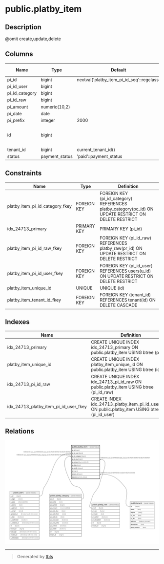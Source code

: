 # public.platby_item

## Description

@omit create,update,delete

## Columns

| Name | Type | Default | Nullable | Extra Definition | Children | Parents | Comment |
| ---- | ---- | ------- | -------- | ---------------- | -------- | ------- | ------- |
| pi_id | bigint | nextval('platby_item_pi_id_seq'::regclass) | false |  |  |  |  |
| pi_id_user | bigint |  | true |  |  | [public.users](public.users.md) |  |
| pi_id_category | bigint |  | false |  |  | [public.platby_category](public.platby_category.md) |  |
| pi_id_raw | bigint |  | true |  |  | [public.platby_raw](public.platby_raw.md) |  |
| pi_amount | numeric(10,2) |  | false |  |  |  |  |
| pi_date | date |  | false |  |  |  |  |
| pi_prefix | integer | 2000 | false |  |  |  |  |
| id | bigint |  | false | GENERATED ALWAYS AS pi_id STORED |  |  |  |
| tenant_id | bigint | current_tenant_id() | false |  |  | [public.tenant](public.tenant.md) |  |
| status | payment_status | 'paid'::payment_status | false |  |  |  |  |

## Constraints

| Name | Type | Definition |
| ---- | ---- | ---------- |
| platby_item_pi_id_category_fkey | FOREIGN KEY | FOREIGN KEY (pi_id_category) REFERENCES platby_category(pc_id) ON UPDATE RESTRICT ON DELETE RESTRICT |
| idx_24713_primary | PRIMARY KEY | PRIMARY KEY (pi_id) |
| platby_item_pi_id_raw_fkey | FOREIGN KEY | FOREIGN KEY (pi_id_raw) REFERENCES platby_raw(pr_id) ON UPDATE RESTRICT ON DELETE RESTRICT |
| platby_item_pi_id_user_fkey | FOREIGN KEY | FOREIGN KEY (pi_id_user) REFERENCES users(u_id) ON UPDATE RESTRICT ON DELETE RESTRICT |
| platby_item_unique_id | UNIQUE | UNIQUE (id) |
| platby_item_tenant_id_fkey | FOREIGN KEY | FOREIGN KEY (tenant_id) REFERENCES tenant(id) ON DELETE CASCADE |

## Indexes

| Name | Definition |
| ---- | ---------- |
| idx_24713_primary | CREATE UNIQUE INDEX idx_24713_primary ON public.platby_item USING btree (pi_id) |
| platby_item_unique_id | CREATE UNIQUE INDEX platby_item_unique_id ON public.platby_item USING btree (id) |
| idx_24713_pi_id_raw | CREATE UNIQUE INDEX idx_24713_pi_id_raw ON public.platby_item USING btree (pi_id_raw) |
| idx_24713_platby_item_pi_id_user_fkey | CREATE INDEX idx_24713_platby_item_pi_id_user_fkey ON public.platby_item USING btree (pi_id_user) |

## Relations

![er](public.platby_item.svg)

---

> Generated by [tbls](https://github.com/k1LoW/tbls)
